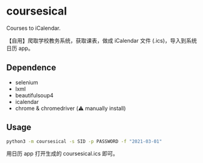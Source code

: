 # coursesical

Courses to iCalendar.

【自用】爬取学校教务系统，获取课表，做成 iCalendar 文件 (.ics)，导入到系统日历 app。

## Dependence

- selenium
- lxml
- beautifulsoup4 
- icalendar
- chrome & chromedriver  (⚠️ manually install)

## Usage

```sh
python3 -m coursesical -s SID -p PASSWORD -f "2021-03-01"
```

用日历 app 打开生成的 coursesical.ics 即可。
